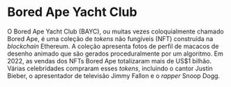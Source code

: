# Bored Ape Yacht Club

O Bored Ape Yacht Club (BAYC), ou muitas vezes coloquialmente chamado Bored Ape, é uma coleção de _tokens_ não fungíveis (NFT) construída na _blockchain_ Ethereum. A coleção apresenta fotos de perfil de macacos de desenho animado que são gerados proceduralmente por um algoritmo. Em 2022, as vendas dos NFTs Bored Ape totalizaram mais de US$1 bilhão. Várias celebridades compraram esses _tokens_, incluindo o cantor Justin Bieber, o apresentador de televisão Jimmy Fallon e o _rapper_ Snoop Dogg.
